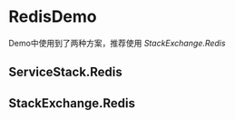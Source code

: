 # RedisDemo

Demo中使用到了两种方案，推荐使用 *StackExchange.Redis*

## ServiceStack.Redis

## StackExchange.Redis